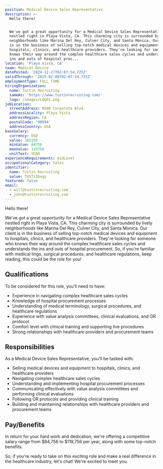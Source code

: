 ```yaml
---
position: Medical Device Sales Representative
description: >-
  Hello there! 


  We've got a great opportunity for a Medical Device Sales Representative
  nestled right in Playa Vista, CA. This charming city is surrounded by lively
  neighborhoods like Marina Del Rey, Culver City, and Santa Monica. Our client
  is in the business of selling top-notch medical devices and equipment to
  hospitals, clinics, and healthcare providers. They're looking for someone who
  knows their way around the complex healthcare sales cycles and understands the
  ins and outs of hospital proc...
location: 'Playa Vista, CA'
team: Medical Device
datePosted: '2024-12-27T02:07:54.725Z'
validThrough: '2025-02-08T02:07:54.725Z'
employmentType: FULL_TIME
hiringOrganization:
  name: Tustin Recruiting
  sameAs: 'https://www.tustinrecruiting.com/'
  logo: /images/LOGO1.png
jobLocation:
  streetAddress: 9500 Corporate Blvd.
  addressLocality: Playa Vista
  addressRegion: CA
  postalCode: '90094'
  addressCountry: USA
baseSalary:
  currency: USD
  value: 102256
  minValue: 84756
  maxValue: 119756
  unitText: YEAR
experienceRequirements: midLevel
occupationalCategory: Sales
identifier:
  name: Tustin Recruiting
  value: TUSTi3bxqy
featured: false
email:
  - will@tustinrecruiting.com
  - john@tustinrecruiting.com
---
```




Hello there! 

We've got a great opportunity for a Medical Device Sales Representative nestled right in Playa Vista, CA. This charming city is surrounded by lively neighborhoods like Marina Del Rey, Culver City, and Santa Monica. Our client is in the business of selling top-notch medical devices and equipment to hospitals, clinics, and healthcare providers. They're looking for someone who knows their way around the complex healthcare sales cycles and understands the ins and outs of hospital procurement. So, if you're familiar with medical lingo, surgical procedures, and healthcare regulations, keep reading, this could be the role for you!

## Qualifications
To be considered for this role, you'll need to have:

- Experience in navigating complex healthcare sales cycles
- Knowledge of hospital procurement processes
- Understanding of medical terminology, surgical procedures, and healthcare regulations
- Experience with value analysis committees, clinical evaluations, and OR protocol
- Comfort level with clinical training and supporting live procedures
- Strong relationships with healthcare providers and procurement teams

## Responsibilities
As a Medical Device Sales Representative, you'll be tasked with:

- Selling medical devices and equipment to hospitals, clinics, and healthcare providers
- Navigating complex healthcare sales cycles
- Understanding and implementing hospital procurement processes
- Communicating effectively with value analysis committees and performing clinical evaluations
- Following OR protocols and providing clinical training
- Building and maintaining relationships with healthcare providers and procurement teams

## Pay/Benefits
In return for your hard work and dedication, we're offering a competitive salary range from $84,756 to $119,756 per year, along with some top-notch benefits. 

So, if you're ready to take on this exciting role and make a real difference in the healthcare industry, let's chat! We're excited to meet you.
